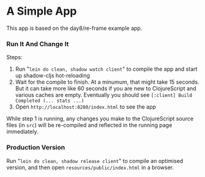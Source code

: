# A Simple App
This app is based on the day8/re-frame example app.

### Run It And Change It

Steps:

1. Run "`lein do clean, shadow watch client`"  to compile the app and start up shadow-cljs hot-reloading
2. Wait for the compile to finish. At a minumum, that might take 15 seconds. But it can take more like 60 seconds if you are new to ClojureScript and various caches are empty. Eventually you should see `[:client] Build Completed (... stats ...)`
3. Open `http://localhost:8280/index.html` to see the app

While step 1 is running, any changes you make to the ClojureScript
source files (in `src`) will be re-compiled and reflected in the running
page immediately.

### Production Version

Run "`lein do clean, shadow release client`" to compile an optimised
version, and then open `resources/public/index.html` in a browser.
